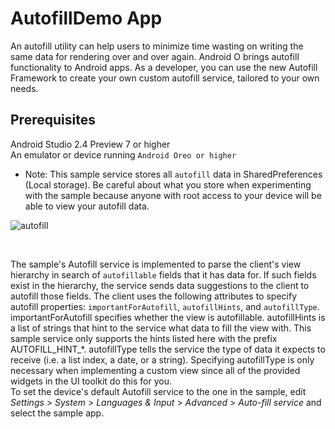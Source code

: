 # AutofillDemo App
 An autofill utility can help users to minimize time wasting on writing the same data for rendering over and over again. 
Android O brings autofill functionality to Android apps. As a developer, you can use the new Autofill Framework to create your own custom autofill service, tailored to your own needs. 
## Prerequisites
Android Studio 2.4 Preview 7 or higher <br/>
An emulator or device running `Android Oreo or higher`<br/>
* Note: This sample service stores all `autofill` data in SharedPreferences (Local storage). Be careful about what you store when experimenting with the sample because anyone with root access to your device will be able to view your autofill data.<br/>

![autofill](https://user-images.githubusercontent.com/29621738/57722403-fbeef880-76a3-11e9-9fa0-e5258cc8e7ab.gif)

<br/>

The sample's Autofill service is implemented to parse the client's view hierarchy in search of `autofillable` fields that it has data for. If such fields exist in the hierarchy, the service sends data suggestions to the client to autofill those fields. The client uses the following attributes to specify autofill properties: `importantForAutofill`, `autofillHints`, and `autofillType`. importantForAutofill specifies whether the view is autofillable. autofillHints is a list of strings that hint to the service what data to fill the view with. This sample service only supports the hints listed here with the prefix AUTOFILL_HINT_*. autofillType tells the service the type of data it expects to receive (i.e. a list index, a date, or a string). Specifying autofillType is only necessary when implementing a custom view since all of the provided widgets in the UI toolkit do this for you.<br/>
To set the device's default Autofill service to the one in the sample, edit _Settings_ > _System_ > *Languages & Input* > *Advanced* > *Auto-fill service* and select the sample app.<br/>



